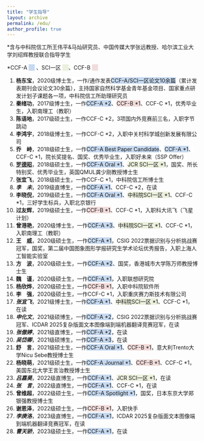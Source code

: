 ```yaml
---
title: "学生指导"
layout: archive
permalink: /edu/
author_profile: true
---
```


<div class="mi-box">
 <div class="mib-c ">
  <p>*含与中科院信工所王伟平&马灿<span style="white-space: normal;">研究员</span>、中国传媒大学张远教授、哈尔滨工业大学刘绍辉教授联合指导学生</p>
  <p>
   <span style="background-color: rgb(255, 255, 255);">*CCF-A&nbsp;</span><span style="background-color: rgb(198, 217, 240);">&nbsp; &nbsp;&nbsp;</span>
   <span style="background-color: rgb(255, 255, 255);"><span style="text-wrap: wrap;">、SCI一区&nbsp;</span><span style="text-wrap: wrap; background-color: rgb(235, 241, 221);">&nbsp; &nbsp;&nbsp;</span>、CCF-B&nbsp;</span><span style="background-color: rgb(242, 220, 219);">&nbsp; &nbsp;&nbsp;</span></p><p>    
   </p>
  <p>
   <a href="https://shownx.github.io/" target="_blank" _href="https://shownx.github.io/"></a></p><ol><a href="https://shownx.github.io/" target="_blank" _href="https://shownx.github.io/"></a>
    <li>
     <span style="background-color: rgb(255, 255, 255);"><strong style="">杨东宝</strong>，2020级博士生，一作/通作发表<span style="background-color: rgb(198, 217, 240);">CCF-A/SCI一区论文10余篇</span>（累计发表期刊会议论文30余篇），主持国家自然科学基金青年基金项目、国家重点研发计划子课题各一项，中科院信工所助理研究员</span>
    </li>
    <li>
     <span style="background-color: rgb(255, 255, 255);"><strong>秦绪功</strong>，2017级博士生，一作</span><span style="background-color: rgb(198, 217, 240);">CCF-A *2</span><span style="background-color: rgb(255, 255, 255);">、</span><span style="background-color: rgb(242, 220, 219);">CCF-B *1</span><span style="background-color: rgb(255, 255, 255);">、CCF-C *1，优秀毕业生，入职南理工（教职）</span>
    </li>
    <li>
     <span style="background-color: rgb(255, 255, 255);"><strong>陈语地</strong>，2017级硕士生<span style="white-space: normal;">，一作CCF-C *2，3项国内外竞赛前三名</span>，入职字节跳动</span>
    </li>
    <li>
     <strong>李鸿宇</strong>，2018级博士生，一作CCF-C *2，入职中关村科学城创新发展有限公司
    </li>
    <li>
     <strong style="background-color: rgb(255, 255, 255);">乔</strong><span style="background-color: rgb(255, 255, 255);color:#ffffff">一</span><strong style="background-color: rgb(255, 255, 255);">峙</strong><span style="background-color: rgb(255, 255, 255);">，2018级硕士生</span><span style="white-space: normal;"><span style="background-color: rgb(255, 255, 255);">，一作</span><span style="background-color: rgb(198, 217, 240);">CCF-A Best Paper Candidate</span><span style="background-color: rgb(255, 255, 255);">、</span><span style="background-color: rgb(198, 217, 240);">CCF-A *1</span><span style="background-color: rgb(255, 255, 255);">、CCF-C *1</span></span><span style="background-color: rgb(255, 255, 255);">，院长奖提名、国奖、优秀毕业生，入职好未来（SSP Offer）</span>
    </li>
    <li>
     <a href="https://luodezhao.github.io/" target="_blank" style="background-color: rgb(255, 255, 255);" _href="https://luodezhao.github.io/"><strong>罗德昭</strong></a><span style="background-color: rgb(255, 255, 255);">，2018级硕士生</span><span style="white-space: normal;"><span style="background-color: rgb(255, 255, 255);">，一作</span><span style="background-color: rgb(198, 217, 240);">CCF-A Oral *1</span><span style="background-color: rgb(255, 255, 255);">、</span><span style="background-color: rgb(235, 241, 221);">JCR SCI一区 *1</span><span style="background-color: rgb(255, 255, 255);"></span></span><span style="background-color: rgb(255, 255, 255);">，国奖、所长特别奖、优秀毕业生，英国QMUL龚少刚教授博士生</span>
    </li>
    <li>
     <strong>张宜飞</strong>，2018级硕士生，一作CCF-C *1，中科院信工所博士生
    </li>
    <li>
     <strong style="background-color: rgb(255, 255, 255);"><em>李</em></strong><span style="background-color: rgb(255, 255, 255);color:#ffffff">一</span><strong style="background-color: rgb(255, 255, 255);"><em>未</em></strong>，2019级直博生，一作<span style="background-color: rgb(198, 217, 240);">CCF-A *1</span>、CCF-C *2，在读
    </li>
    <li>
     <strong>李晓倪</strong>，2019级硕士生，一作<span style="background-color: rgb(198, 217, 240);">CCF-A Oral *1</span>、<span style="background-color: rgb(235, 241, 221);">中科院SCI一区 *1</span>、CCF-C *1，三好学生标兵，入职北京银行
    </li>
    <li>
     <span style="background-color: rgb(255, 255, 255);"><strong>过友辉</strong>，2019级硕士生，一作</span><span style="background-color: rgb(242, 220, 219);">CCF-B *1</span><span style="background-color: rgb(255, 255, 255);">、CCF-C *1，入职科大讯飞（飞星计划<span style="white-space: normal;">）</span></span></li>
     <li>
     <strong>曾港艳</strong>，2020级博士生，一作<span style="background-color: rgb(198, 217, 240);">CCF-A *3</span>、<span style="background-color: rgb(235, 241, 221);">中科院SCI一区 *1</span>、CCF-C *1，入职南理工（<span style="text-wrap: wrap;">教职</span>）
    </li>
    <li><strong style="">王</strong><span style="color: rgb(255, 255, 255); text-wrap: wrap;">一</span><strong style="">威</strong>，2020级硕士生，一作<span style="background-color: rgb(198, 217, 240);">CCF-A *1</span>，CSIG 2022票据识别与分析挑战赛冠军，国奖，第二届中国图象图形学报研究生学术论坛优秀报告，入职上海人工智能实验室
    </li>
    <li>
     <strong style="">方</strong><span style="white-space: normal;"><span style="white-space: normal;"><span style="color: rgb(255, 255, 255); text-wrap: wrap;">一</span></span></span><strong style="">波</strong>，<span style="white-space: normal;">2020级硕士生，一作<span style="background-color: rgb(198, 217, 240);">CCF-A *2</span>、国奖，香港城市大学陈万师教授博士生</span></li>
    <li><span style="white-space: normal;"><strong style="">魏</strong><span style="white-space: normal;"><span style="white-space: normal;"><span style="color: rgb(255, 255, 255); text-wrap: wrap;">一</span></span></span><strong style="">谨</strong>，<span style="white-space: normal;">2020级硕士生，一作<span style="background-color: rgb(198, 217, 240);">CCF-A *1</span>，入职联想研究院</span></span>
    </li>
    <li>
     <span style="white-space: normal;"><span style="white-space: normal;"><strong>杨欣烨</strong>，2020级硕士生，一作<span style="background-color: rgb(242, 220, 219);">CCF-B *1</span>，入职中科院软件所</span></span>
    </li>
    <li>
     <span style="white-space: normal;"><span style="white-space: normal;"><strong style="">李<span style="white-space: normal;"><span style="color: rgb(255, 255, 255); text-wrap: wrap;">一</span></span></strong><strong style="">强</strong>，2020级硕士生，一作CCF-C *1，入职重庆赛力斯技术有限公司</span></span></li>
    <li>
     <strong><em>张宜飞</em></strong>，2021级博士生，一作<span style="background-color: rgb(198, 217, 240);">CCF-A *1</span>、<span style="background-color: rgb(235, 241, 221);">中科院SCI一区 *1</span><span style="background-color: rgb(255, 255, 255);"></span>、CCF-C *1，在读
    </li>
    <li>
     <strong style=""><em>申化文</em></strong>，2021级硕博生，一作<span style="background-color: rgb(198, 217, 240);">CCF-A *2</span>，<span style="white-space: normal;">CSIG 2022票据识别与分析挑战赛冠军、ICDAR 2025复杂版面文本图像端到端机器翻译竞赛冠军，在读</span>
    </li>    
    <li>
     <strong style=""><em>张傲婷</em></strong>，2021级直博生，一作<span style="background-color: rgb(198, 217, 240);">CCF-A *2</span>，在读
    </li>
    <li>
     <strong style=""><em>吴岱卿</em></strong>，2021级硕博生，一作<span style="background-color: rgb(198, 217, 240);">CCF-A *3</span>，在读
    </li>
    <li>
     <span style="white-space: normal;"><strong>舒<span style="color: rgb(255, 255, 255); text-wrap: wrap;">一</span>言</strong>，2021级硕士生，一作<span style="background-color: rgb(198, 217, 240);">CCF-A Oral *1</span>、<span style="background-color: rgb(242, 220, 219);">CCF-B *1</span>，意大利Trento大学Nicu Sebe教授博士生</span>
    </li> 
    <li>
     <strong>杨晓萌</strong>，2021级硕士生，一作<span style="background-color: rgb(198, 217, 240);">CCF-A Journal *1</span>、<span style="background-color: rgb(242, 220, 219);">CCF-B *1</span>、CCF-C *1，美国东北大学王言治教授博士生
    </li>
    <li>
     <strong><em>吕嘉昊</em></strong>，2022级直博生，一作<span style="background-color: rgb(198, 217, 240);">CCF-A *1</span>、<span style="background-color: rgb(235, 241, 221);">JCR SCI一区 *1</span>，在读
    </li>
    <li>
     <span style="white-space: normal;"><strong><em>张</em><span style="color: rgb(255, 255, 255); text-wrap: wrap;">一</span><em>言</em></strong>，2022级直博生，一作<span style="background-color: rgb(198, 217, 240);">CCF-A *1</span>、CCF-C *1，在读</span>
    </li>
    <li>
     <strong>曾维超</strong>，2022级硕士生，一作<span style="background-color: rgb(198, 217, 240);">CCF-A Spotlight *1</span>，国奖，日本东京大学郑银强教授博士生
    </li>
    <li>
     <strong>谢恩泽</strong>，2022级硕士生，一作<span style="background-color: rgb(242, 220, 219);">CCF-B *1</span>，入职快手
    </li>
    <li>
     <strong><em>李庚洛</em></strong>，2023级直博生，一作<span style="background-color: rgb(198, 217, 240);">CCF-A *1</span>，ICDAR 2025复杂版面文本图像端到端机器翻译竞赛冠军，在读
    </li>
    <li>
     <strong><em>曹天骄</em></strong>，2023级硕士生，一作<span style="background-color: rgb(198, 217, 240);">CCF-A *1</span>，在读
    </li>
   </ol>
 </div>
</div>
